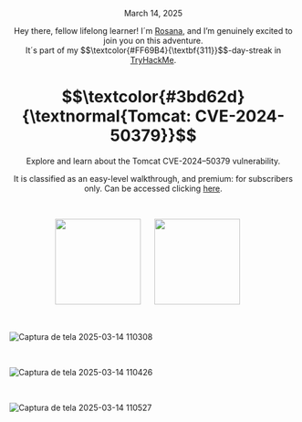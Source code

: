 <p align="center">March 14, 2025</p>
<p align="center">Hey there, fellow lifelong learner! I´m <a href="https://www.linkedin.com/in/rosanafssantos/">Rosana</a>, and I’m genuinely excited to join you on this adventure.<br>
It´s part of my $$\textcolor{#FF69B4}{\textbf{311}}$$-day-streak in  <a href="https://tryhackme.com">TryHackMe</a>.</p>

<h1 align="center">
  $$\textcolor{#3bd62d}{\textnormal{Tomcat: CVE-2024-50379}}$$
</h1>
<p align="center">Explore and learn about the Tomcat CVE-2024–50379 vulnerability.</p>
<p align="center">It is classified as an easy-level walkthrough, and premium: for subscribers only. Can be accessed clicking <a href="https://tryhackme.com/room/tomcatcve202450379">here</a>.</p>
<br>

<p align="center">
  <img height="150px" src="https://github.com/user-attachments/assets/5082e482-9747-46fa-8da5-cae269746eab">
  <img height="150px" hspace="20" src="https://github.com/user-attachments/assets/502d9efb-e075-4c02-9cc5-d1f62dcb255e">
</p>

<br>

![Captura de tela 2025-03-14 110308](https://github.com/user-attachments/assets/f76d8a25-1537-486e-b35f-e4616a808bc5)

<br>

![Captura de tela 2025-03-14 110426](https://github.com/user-attachments/assets/502d9efb-e075-4c02-9cc5-d1f62dcb255e)

<br>


![Captura de tela 2025-03-14 110527](https://github.com/user-attachments/assets/0fb68783-b0da-4f6e-aeb1-f58e59e1c3fd)


